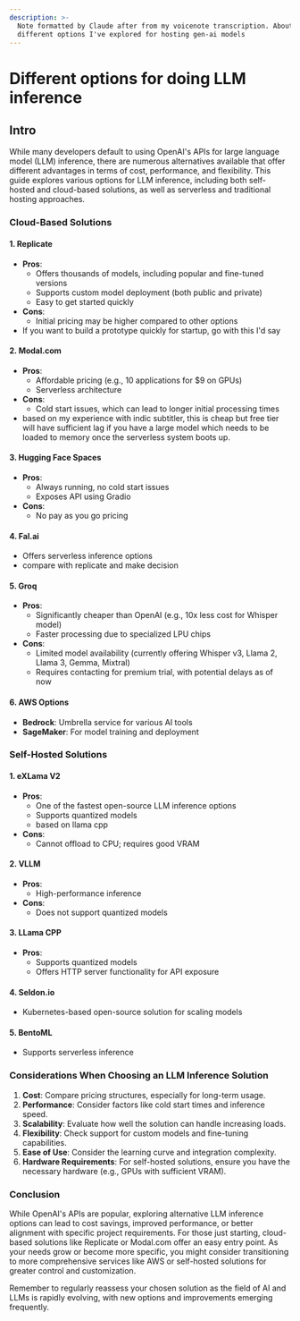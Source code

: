 ```yaml
---
description: >-
  Note formatted by Claude after from my voicenote transcription. About
  different options I've explored for hosting gen-ai models
---
```


# Different options for doing LLM inference

## Intro

While many developers default to using OpenAI's APIs for large language model (LLM) inference, there are numerous alternatives available that offer different advantages in terms of cost, performance, and flexibility. This guide explores various options for LLM inference, including both self-hosted and cloud-based solutions, as well as serverless and traditional hosting approaches.

### Cloud-Based Solutions

#### 1. Replicate

* **Pros**:
  * Offers thousands of models, including popular and fine-tuned versions
  * Supports custom model deployment (both public and private)
  * Easy to get started quickly
* **Cons**:
  * Initial pricing may be higher compared to other options
* If you want to build a prototype quickly for startup, go with this I'd say

#### 2. Modal.com

* **Pros**:
  * Affordable pricing (e.g., 10 applications for $9 on GPUs)
  * Serverless architecture
* **Cons**:
  * Cold start issues, which can lead to longer initial processing times
* based on my experience with indic subtitler, this is cheap but free tier will have sufficient lag if you have a large model which needs to be loaded to memory once the serverless system boots up.

#### 3. Hugging Face Spaces

* **Pros**:
  * Always running, no cold start issues
  * Exposes API using Gradio
* **Cons**:
  * No pay as you go pricing

#### 4. Fal.ai

* Offers serverless inference options
* compare with replicate and make decision

#### 5. Groq

* **Pros**:
  * Significantly cheaper than OpenAI (e.g., 10x less cost for Whisper model)
  * Faster processing due to specialized LPU chips
* **Cons**:
  * Limited model availability (currently offering Whisper v3, Llama 2, Llama 3, Gemma, Mixtral)
  * Requires contacting for premium trial, with potential delays as of now

#### 6. AWS Options

* **Bedrock**: Umbrella service for various AI tools
* **SageMaker**: For model training and deployment

### Self-Hosted Solutions

#### 1. eXLama V2

* **Pros**:
  * One of the fastest open-source LLM inference options
  * Supports quantized models
  * based on llama cpp
* **Cons**:
  * Cannot offload to CPU; requires good VRAM

#### 2. VLLM

* **Pros**:
  * High-performance inference
* **Cons**:
  * Does not support quantized models

#### 3. LLama CPP

* **Pros**:
  * Supports quantized models
  * Offers HTTP server functionality for API exposure

#### 4. Seldon.io

* Kubernetes-based open-source solution for scaling models

#### 5. BentoML

* Supports serverless inference

### Considerations When Choosing an LLM Inference Solution

1. **Cost**: Compare pricing structures, especially for long-term usage.
2. **Performance**: Consider factors like cold start times and inference speed.
3. **Scalability**: Evaluate how well the solution can handle increasing loads.
4. **Flexibility**: Check support for custom models and fine-tuning capabilities.
5. **Ease of Use**: Consider the learning curve and integration complexity.
6. **Hardware Requirements**: For self-hosted solutions, ensure you have the necessary hardware (e.g., GPUs with sufficient VRAM).

### Conclusion

While OpenAI's APIs are popular, exploring alternative LLM inference options can lead to cost savings, improved performance, or better alignment with specific project requirements. For those just starting, cloud-based solutions like Replicate or Modal.com offer an easy entry point. As your needs grow or become more specific, you might consider transitioning to more comprehensive services like AWS or self-hosted solutions for greater control and customization.

Remember to regularly reassess your chosen solution as the field of AI and LLMs is rapidly evolving, with new options and improvements emerging frequently.
